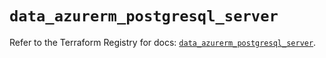 # `data_azurerm_postgresql_server`

Refer to the Terraform Registry for docs: [`data_azurerm_postgresql_server`](https://registry.terraform.io/providers/hashicorp/azurerm/4.38.1/docs/data-sources/postgresql_server).
